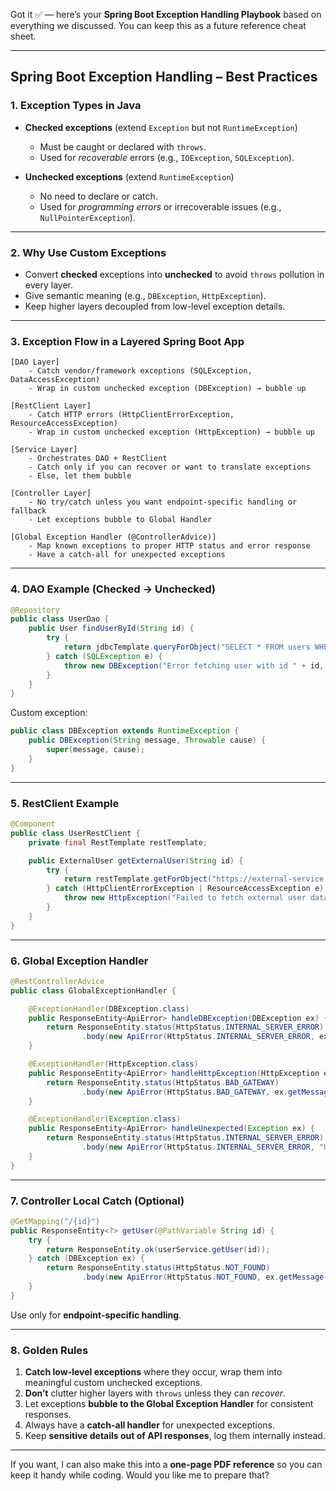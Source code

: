 Got it ✅ — here’s your **Spring Boot Exception Handling Playbook** based on everything we discussed.
You can keep this as a future reference cheat sheet.

---

## **Spring Boot Exception Handling – Best Practices**

### **1. Exception Types in Java**

* **Checked exceptions** (extend `Exception` but not `RuntimeException`)

  * Must be caught or declared with `throws`.
  * Used for *recoverable* errors (e.g., `IOException`, `SQLException`).
* **Unchecked exceptions** (extend `RuntimeException`)

  * No need to declare or catch.
  * Used for *programming errors* or irrecoverable issues (e.g., `NullPointerException`).

---

### **2. Why Use Custom Exceptions**

* Convert **checked** exceptions into **unchecked** to avoid `throws` pollution in every layer.
* Give semantic meaning (e.g., `DBException`, `HttpException`).
* Keep higher layers decoupled from low-level exception details.

---

### **3. Exception Flow in a Layered Spring Boot App**

```
[DAO Layer] 
    - Catch vendor/framework exceptions (SQLException, DataAccessException)
    - Wrap in custom unchecked exception (DBException) → bubble up

[RestClient Layer]
    - Catch HTTP errors (HttpClientErrorException, ResourceAccessException)
    - Wrap in custom unchecked exception (HttpException) → bubble up

[Service Layer]
    - Orchestrates DAO + RestClient
    - Catch only if you can recover or want to translate exceptions
    - Else, let them bubble

[Controller Layer]
    - No try/catch unless you want endpoint-specific handling or fallback
    - Let exceptions bubble to Global Handler

[Global Exception Handler (@ControllerAdvice)]
    - Map known exceptions to proper HTTP status and error response
    - Have a catch-all for unexpected exceptions
```

---

### **4. DAO Example (Checked → Unchecked)**

```java
@Repository
public class UserDao {
    public User findUserById(String id) {
        try {
            return jdbcTemplate.queryForObject("SELECT * FROM users WHERE id=?", User.class, id);
        } catch (SQLException e) {
            throw new DBException("Error fetching user with id " + id, e);
        }
    }
}
```

Custom exception:

```java
public class DBException extends RuntimeException {
    public DBException(String message, Throwable cause) {
        super(message, cause);
    }
}
```

---

### **5. RestClient Example**

```java
@Component
public class UserRestClient {
    private final RestTemplate restTemplate;

    public ExternalUser getExternalUser(String id) {
        try {
            return restTemplate.getForObject("https://external-service.com/user/" + id, ExternalUser.class);
        } catch (HttpClientErrorException | ResourceAccessException e) {
            throw new HttpException("Failed to fetch external user data for id " + id, e);
        }
    }
}
```

---

### **6. Global Exception Handler**

```java
@RestControllerAdvice
public class GlobalExceptionHandler {

    @ExceptionHandler(DBException.class)
    public ResponseEntity<ApiError> handleDBException(DBException ex) {
        return ResponseEntity.status(HttpStatus.INTERNAL_SERVER_ERROR)
                .body(new ApiError(HttpStatus.INTERNAL_SERVER_ERROR, ex.getMessage()));
    }

    @ExceptionHandler(HttpException.class)
    public ResponseEntity<ApiError> handleHttpException(HttpException ex) {
        return ResponseEntity.status(HttpStatus.BAD_GATEWAY)
                .body(new ApiError(HttpStatus.BAD_GATEWAY, ex.getMessage()));
    }

    @ExceptionHandler(Exception.class)
    public ResponseEntity<ApiError> handleUnexpected(Exception ex) {
        return ResponseEntity.status(HttpStatus.INTERNAL_SERVER_ERROR)
                .body(new ApiError(HttpStatus.INTERNAL_SERVER_ERROR, "Unexpected error occurred"));
    }
}
```

---

### **7. Controller Local Catch (Optional)**

```java
@GetMapping("/{id}")
public ResponseEntity<?> getUser(@PathVariable String id) {
    try {
        return ResponseEntity.ok(userService.getUser(id));
    } catch (DBException ex) {
        return ResponseEntity.status(HttpStatus.NOT_FOUND)
                .body(new ApiError(HttpStatus.NOT_FOUND, ex.getMessage()));
    }
}
```

Use only for **endpoint-specific handling**.

---

### **8. Golden Rules**

1. **Catch low-level exceptions** where they occur, wrap them into meaningful custom unchecked exceptions.
2. **Don’t** clutter higher layers with `throws` unless they can *recover*.
3. Let exceptions **bubble to the Global Exception Handler** for consistent responses.
4. Always have a **catch-all handler** for unexpected exceptions.
5. Keep **sensitive details out of API responses**, log them internally instead.

---

If you want, I can also make this into a **one-page PDF reference** so you can keep it handy while coding. Would you like me to prepare that?
